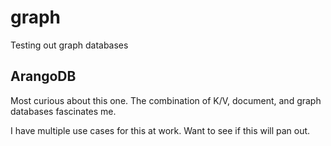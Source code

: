 # graph

Testing out graph databases

## ArangoDB

Most curious about this one. The combination of K/V, document, and graph databases fascinates me.

I have multiple use cases for this at work. Want to see if this will pan out.
